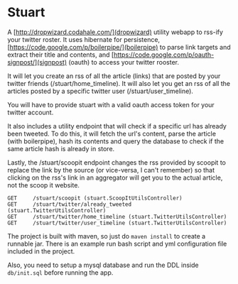 # Stuart

A [http://dropwizard.codahale.com/](dropwizard) utility webapp to rss-ify your twitter roster. It uses hibernate for persistence, [https://code.google.com/p/boilerpipe/](boilerpipe) to parse link targets and extract their title and contents, and [https://code.google.com/p/oauth-signpost/](signpost) (oauth) to access your twitter rooster.

It will let you create an rss of all the article (links) that are posted by your twitter friends (/stuart/home_timeline). It will also let you get an rss of all the articles posted by a specific twitter user (/stuart/user_timeline).

You will have to provide stuart with a valid oauth access token for your twitter account. 

It also includes a utility endpoint that will check if a specific url has already been tweeted. To do this, it will fetch the url's content, parse the article (with boilerpipe), hash its contents and query the database to check if the same article hash is already in store.

Lastly, the /stuart/scoopit endpoint changes the rss provided by scoopit to replace the link by the source (or vice-versa, I can't remember) so that clicking on the rss's link in an aggregator will get you to the actual article, not the scoop it website.


    GET     /stuart/scoopit (stuart.ScoopItUtilsController)
    GET     /stuart/twitter/already_tweeted (stuart.TwitterUtilsController)
    GET     /stuart/twitter/home_timeline (stuart.TwitterUtilsController)
    GET     /stuart/twitter/user_timeline (stuart.TwitterUtilsController)
    
The project is built with maven, so just do `maven install` to create a runnable jar. There is an example run bash script and yml configuration file included in the project.

Also, you need to setup a mysql database and run the DDL inside `db/init.sql` before running the app. 